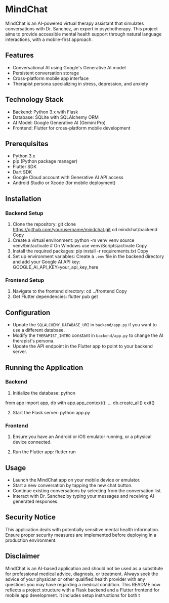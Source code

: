 # MindChat

MindChat is an AI-powered virtual therapy assistant that simulates conversations with Dr. Sanchez, an expert in psychotherapy. This project aims to provide accessible mental health support through natural language interactions, with a mobile-first approach.

## Features

- Conversational AI using Google's Generative AI model
- Persistent conversation storage
- Cross-platform mobile app interface
- Therapist persona specializing in stress, depression, and anxiety

## Technology Stack

- Backend: Python 3.x with Flask
- Database: SQLite with SQLAlchemy ORM
- AI Model: Google Generative AI (Gemini Pro)
- Frontend: Flutter for cross-platform mobile development

## Prerequisites

- Python 3.x
- pip (Python package manager)
- Flutter SDK
- Dart SDK
- Google Cloud account with Generative AI API access
- Android Studio or Xcode (for mobile deployment)

## Installation

### Backend Setup

1. Clone the repository:
git clone https://github.com/yourusername/mindchat.git
cd mindchat/backend
Copy
2. Create a virtual environment:
python -m venv venv
source venv/bin/activate  # On Windows use venv\Scripts\activate
Copy
3. Install the required packages:
pip install -r requirements.txt
Copy
4. Set up environment variables:
Create a `.env` file in the backend directory and add your Google AI API key:
GOOGLE_AI_API_KEY=your_api_key_here

### Frontend Setup

1. Navigate to the frontend directory:
cd ../frontend
Copy
2. Get Flutter dependencies:
flutter pub get

## Configuration

- Update the `SQLALCHEMY_DATABASE_URI` in `backend/app.py` if you want to use a different database.
- Modify the `THERAPIST_INTRO` constant in `backend/app.py` to change the AI therapist's persona.
- Update the API endpoint in the Flutter app to point to your backend server.

## Running the Application

### Backend

1. Initialize the database:
python



from app import app, db
with app.app_context():
...     db.create_all()
exit()



2. Start the Flask server:
python app.py

### Frontend

1. Ensure you have an Android or iOS emulator running, or a physical device connected.

2. Run the Flutter app:
flutter run

## Usage

- Launch the MindChat app on your mobile device or emulator.
- Start a new conversation by tapping the new chat button.
- Continue existing conversations by selecting from the conversation list.
- Interact with Dr. Sanchez by typing your messages and receiving AI-generated responses.

## Security Notice

This application deals with potentially sensitive mental health information. Ensure proper security measures are implemented before deploying in a production environment.



## Disclaimer

MindChat is an AI-based application and should not be used as a substitute for professional medical advice, diagnosis, or treatment. Always seek the advice of your physician or other qualified health provider with any questions you may have regarding a medical condition.
This README now reflects a project structure with a Flask backend and a Flutter frontend for mobile app development. It includes setup instructions for both t
